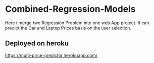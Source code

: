 # Combined-Regression-Models
Here i merge two Regression Problem into one web App project. It can predict the Car and Laptop Prices basis on the user selection.

## Deployed on heroku
https://multi-price-predictor.herokuapp.com/
